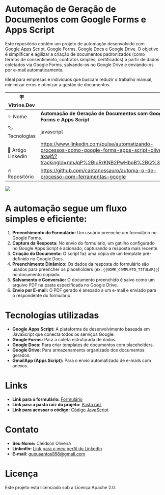 # Automação de Geração de Documentos com Google Forms e Apps Script

Este repositório contém um projeto de automação desenvolvido com Google Apps Script, Google Forms, Google Docs e Google Drive. O objetivo é simplificar e agilizar a criação de documentos padronizados (como termos de consentimento, contratos simples, certificados) a partir de dados coletados via Google Forms, salvando-os no Google Drive e enviando-os por e-mail automaticamente.

Ideal para empresas e indivíduos que buscam reduzir o trabalho manual, minimizar erros e otimizar a gestão de documentos.

| :placard: Vitrine.Dev |     |
| -------------  | --- |
| :sparkles: Nome        | **Automação de Geração de Documentos com Google Forms e Apps Script**
| :label: Tecnologias | javascript
| :rocket: Artigo LinkedIn         | https://www.linkedin.com/pulse/automatizando-processos-como-google-forms-apps-script-oliveira-akwjf/?trackingId=nmJqP%2BIuRrKNB2PwHboB%2BQ%3D%3D
| :fire: Repositório     | https://github.com/caetanossauro/automa-o-de-processo-com-ferramentas-google

<!-- Inserir imagem com a #vitrinedev ao final do link -->
![](https://media.licdn.com/dms/image/v2/D4D12AQFGGnBXO95wlw/article-cover_image-shrink_720_1280/B4DZfbOsizGUAI-/0/1751729753636?e=1758758400&v=beta&t=Xifx66wefC1eZPHJIfewFDp4B_zYtaZdhaYfiOvphZA#vitrinedev)

# A automação segue um fluxo simples e eficiente:

1.  **Preenchimento do Formulário:** Um usuário preenche um formulário no Google Forms.
2.  **Captura da Resposta:** No envio do formulário, um gatilho configurado no Google Apps Script é acionado, capturando a resposta mais recente.
3.  **Criação do Documento:** O script faz uma cópia de um template pré-definido no Google Docs.
4.  **Preenchimento Dinâmico:** Os dados da resposta do formulário são usados para preencher os placeholders (ex: `{{NOME_COMPLETO_TITULAR}}`) no documento copiado.
5.  **Salvamento e Conversão:** O documento preenchido é salvo como um arquivo PDF na pasta especificada no Google Drive.
6.  **Envio por E-mail:** O PDF gerado é anexado a um e-mail e enviado para o respondente do formulário.

# Tecnologias utilizadas

* **Google Apps Script:** A plataforma de desenvolvimento baseada em JavaScript que conecta todos os serviços Google.
* **Google Forms:** Para a coleta estruturada de dados.
* **Google Docs:** Para criar templates de documentos com placeholders.
* **Google Drive:** Para armazenamento organizado dos documentos gerados.
* **GmailApp (Apps Script):** Para o envio automatizado de e-mails com anexos.

# Links
* **Link para o formulário:** [Formulário](https://forms.gle/iyctvgqerF5QLVrZ7)
* **Link para a pasta raiz do projeto:** [Pasta raiz](https://drive.google.com/drive/folders/1inxtBA4BMcsfqfC8cA_9tLFc2X0IhSO-?usp=drive_link)
* **Link para acessar o código:** [Código JavaScript](https://github.com/caetanossauro/automa-o-de-processo-com-ferramentas-google/blob/main/code.gs)

# Contato

* **Seu Nome:** Cleidson Oliveira
* **LinkedIn:** [Link para o meu perfil do LinkedIn](https://www.linkedin.com/in/cleidson-oliveira-7b7248215/)
* **E-mail:** queusantos858@gmail.com

# Licença
Este projeto está licenciado sob a Licença Apache 2.0.
